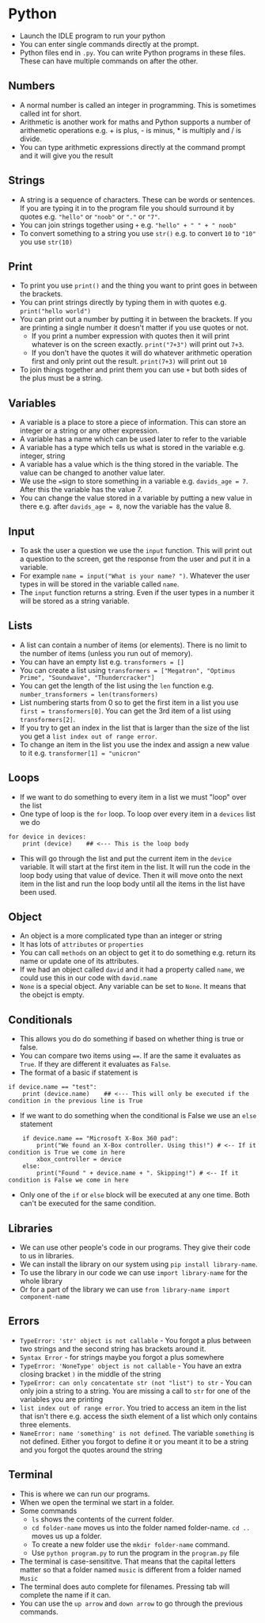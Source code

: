 # Python

* Launch the IDLE program to run your python
* You can enter single commands directly at the prompt.
* Python files end in `.py`. You can write Python programs in these files. These can have multiple commands on after the other.

## Numbers
* A normal number is called an integer in programming. This is sometimes called int for short.
* Arithmetic is another work for maths and Python supports a number of arithemetic operations e.g. + is plus, - is minus, * is multiply and / is divide.
* You can type arithmetic expressions directly at the command prompt and it will give you the result

## Strings
* A string is a sequence of characters. These can be words or sentences. If you are typing it in to the program file you should surround it by quotes e.g. `"hello"` or `"noob"` or `"."` or `"7"`.
* You can join strings together using `+` e.g. `"hello" + " " + " noob"`
* To convert something to a string you use `str()` e.g. to convert `10` to `"10"` you use `str(10)`

## Print
* To print you use `print()` and the thing you want to print goes in between the brackets.
* You can print strings directly by typing them in with quotes e.g. `print("hello world")`
* You can print out a number by putting it in between the brackets. If you are printing a single number it doesn't matter if you use quotes or not.
	* If you print a number expression with quotes then it will print whatever is on the screen exactly. `print("7+3")` will print out `7+3`.
 	* If you don't have the quotes it will do whatever arithmetic operation first and only print out the result. `print(7+3)` will print out `10`
* To join things together and print them you can use `+` but both sides of the plus must be a string.

## Variables

* A variable is a place to store a piece of information. This can store an integer or a string or any other expression.
* A variable has a name which can be used later to refer to the variable
* A variable has a type which tells us what is stored in the variable e.g. integer, string
* A variable has a value which is the thing stored in the variable. The value can be changed to another value later.
* We use the `=`sign to store something in a variable e.g. `davids_age = 7`. After this the variable has the value 7.
* You can change the value stored in a variable by putting a new value in there e.g. after `davids_age = 8`, now the variable has the value 8.

## Input

* To ask the user a question we use the `input` function. This will print out a question to the screen, get the response from the user and put it in a variable.
* For example `name = input("What is your name? ")`. Whatever the user types in will be stored in the variable called `name`.
* The `input` function returns a string. Even if the user types in a number it will be stored as a string variable.

## Lists

* A list can contain a number of items (or elements). There is no limit to the number of items (unless you run out of memory).
* You can have an empty list e.g. `transformers = []`
* You can create a list using `transformers = ["Megatron", "Optimus Prime", "Soundwave", "Thundercracker"]`
* You can get the length of the list using the `len` function e.g. `number_transformers = len(transformers)`
* List numbering starts from 0 so to get the first item in a list you use `first = transformers[0]`. You can get the 3rd item of a list using `transformers[2]`.
* If you try to get an index in the list that is larger than the size of the list you get a `list index out of range error`.
* To change an item in the list you use the index and assign a new value to it e.g. `transformer[1] = "unicron"`

## Loops

* If we want to do something to every item in a list we must "loop" over the list
* One type of loop is the `for` loop. To loop over every item in a `devices` list we do 
```
for device in devices:
    print (device)    ## <--- This is the loop body 
```
* This will go through the list and put the current item in the `device` variable. It will start at the first item in the list. It will run the code in the loop body using that value of device. Then it will move onto the next item in the list and run the loop body until all the items in the list have been used.

## Object

* An object is a more complicated type than an integer or string
* It has lots of `attributes` or `properties`
* You can call `methods` on an object to get it to do something e.g. return its name or update one of its attributes.
* If we had an object called `david` and it had a property called `name`, we could use this in our code with `david.name`
* `None` is a special object. Any variable can be set to `None`. It means that the obejct is empty.

## Conditionals

* This allows you do do something if based on whether thing is true or false.
* You can compare two items using `==`. If are the same it evaluates as `True`. If they are different it evaluates as `False`.
* The format of a basic if statement is
```
if device.name == "test":
    print (device.name)    ## <--- This will only be executed if the condition in the previous line is True
```
* If we want to do something when the conditional is False we use an `else` statement
```
    if device.name == "Microsoft X-Box 360 pad":
        print("We found an X-Box controller. Using this!") # <-- If it condition is True we come in here
        xbox_controller = device
    else:
        print("Found " + device.name + ". Skipping!") # <-- If it condition is False we come in here
```
* Only one of the `if` or `else` block will be executed at any one time. Both can't be executed for the same condition.

## Libraries

* We can use other people's code in our programs. They give their code to us in libraries.
* We can install the library on our system using `pip install library-name`.
* To use the library in our code we can use `import library-name` for the whole library
* Or for a part of the library we can use `from library-name import component-name`

## Errors

* `TypeError: 'str' object is not callable` - You forgot a plus between two strings and the second string has brackets around it.
* `Syntax Error` - for strings maybe you forgot a plus somewhere
* `TypeError: 'NoneType' object is not callable` - You have an extra closing bracket `)` in the middle of the string
* `TypeError: can only concatentate str (not "list") to str` - You can only join a string to a string. You are missing a call to `str` for one of the variables you are printing
* `list index out of range error`. You tried to access an item in the list that isn't there e.g. access the sixth element of a list which only contains three elements.
* `NameError: name 'something' is not defined`. The variable `something` is not defined. Either you forgot to define it or you meant it to be a string and you forgot the quotes around the string

## Terminal

* This is where we can run our programs.
* When we open the terminal we start in a folder.
* Some commands
    * `ls` shows the contents of the current folder.
    * `cd folder-name` moves us into the folder named folder-name. `cd ..` moves us up a folder.
    * To create a new folder use the `mkdir folder-name` command.
    * Use `python program.py` to run the program in the `program.py` file
* The terminal is case-sensititve. That means that the capital letters matter so that a folder named `music` is different from a folder named `Music`
* The terminal does auto complete for filenames. Pressing tab will complete the name if it can.
* You can use the `up arrow` and `down arrow` to go through the previous commands.
